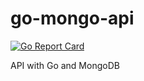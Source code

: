 # go-mongo-api
[![Go Report Card](https://goreportcard.com/badge/github.com/arizanovj/go-mongo-api)](https://goreportcard.com/report/github.com/arizanovj/go-mongo-api)

API with Go and MongoDB
